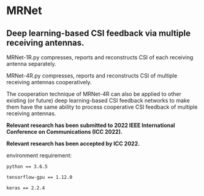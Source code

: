 # MRNet
## Deep learning-based CSI feedback via multiple receiving antennas.

MRNet-1R.py compresses, reports and reconstructs CSI of each receiving antenna separately.

MRNet-4R.py compresses, reports and reconstructs CSI of multiple receiving antennas cooperatively.

The cooperation technique of MRNet-4R can also be applied to other existing (or future) deep learning-based CSI feedback networks to make them have the same ability to process cooperative CSI feedback of multiple receiving antennas.

**Relevant research has been submitted to 2022 IEEE International Conference on Communications (ICC 2022).**

**Relevant research has been accepted by ICC 2022.**

environment requirement:

    python == 3.6.5
    
    tensorflow-gpu == 1.12.0
    
    keras == 2.2.4
